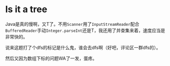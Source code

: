 # Is it a tree

Java是真的慢啊，又T了。不用`Scanner`用了`InputStreamReader`配合`BufferedReader`手动`Integer.parseInt`还是T，我还用了并查集来着，速度应当是非常快的。

说来这题打了个dfs的标记是什么鬼，谁会去dfs啊（好吧，评论区一群dfs的）。

然后又因为数组下标的问题WA了一发，蛋疼。
